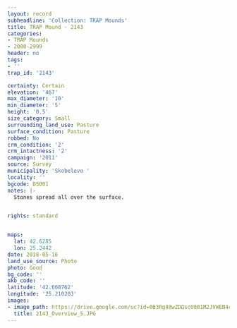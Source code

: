 ```yaml
---
layout: record
subheadline: 'Collection: TRAP Mounds'
title: TRAP Mound - 2143
categories:
- TRAP Mounds
- 2000-2999
header: no
tags:
- ''
trap_id: '2143'

certainty: Certain
elevation: '467'
max_diameter: '10'
min_diameter: '5'
height: '0.5'
size_category: Small
surrounding_land_use: Pasture
surface_condition: Pasture
robbed: No
crm_condition: '2'
crm_intactness: '2'
campaign: '2011'
source: Survey
municipality: 'Skobelevo '
locality: ''
bgcode: DS001
notes: |-
  Stones spread all over the surface.


rights: standard


maps:
  lat: 42.6285
  lon: 25.2442
date: 2018-05-16
land_use_source: Photo
photo: Good
bg_code: ''
akb_code: ''
latitude: '42.668762'
longitude: '25.210203'
images:
- image_path: https://drive.google.com/uc?id=0B3Rg88wZDQscU001M2JVWEN4cms
  title: 2143_Overview_S.JPG
---
```

